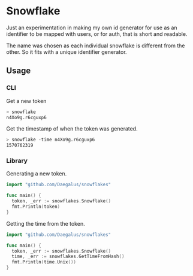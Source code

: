 # Snowflake

Just an experimentation in making my own id generator for use as an identifier to be mapped with users, or for auth, that is short and readable.

The name was chosen as each individual snowflake is different from the other. So it fits with a unique identifier generator.

## Usage

### CLI

Get a new token

```bash
> snowflake
n4Xo9g.r6cguxp6
```

Get the timestamp of when the token was generated.

```bash
> snowflake -time n4Xo9g.r6cguxp6
1570762319
```

### Library

Generating a new token.

```go
import "github.com/Daegalus/snowflakes"

func main() {
  token, _err := snowflakes.Snowflake()
  fmt.Println(token)
}
```

Getting the time from the token.

```go
import "github.com/Daegalus/snowflakes"

func main() {
  token, _err := snowflakes.Snowflake()
  time, _err := snowflakes.GetTimeFromHash()
  fmt.Println(time.Unix())
}
```
